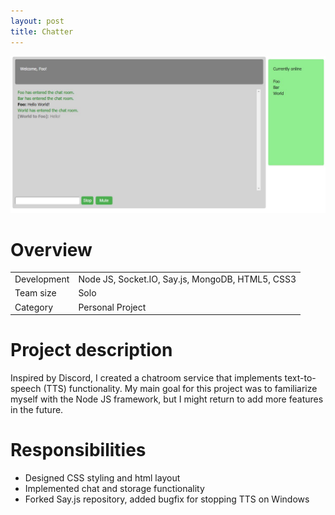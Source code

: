```yaml
---
layout: post
title: Chatter
---
```

<img src="/images/fulls/chatter-cover.jpg" class="fit image">

<h1>Overview</h1>
<table>
<tr>
<td><span class="icon fa-cog"></span>  Development</td>
<td>Node JS, Socket.IO, Say.js, MongoDB, HTML5, CSS3</td></tr>
<tr>
<td><span class="icon fa-users"></span>  Team size</td>
<td>Solo</td></tr>
<tr>
<td><span class="icon fa-tags"></span>  Category</td>
<td>Personal Project</td></tr>
</table>

<h1>Project description</h1>
Inspired by Discord, I created a chatroom service that implements text-to-speech (TTS) functionality. My main goal for this project was to familiarize myself with the Node JS framework, but I might return to add more features in the future.

<h1>Responsibilities</h1>
<ul>
<li>Designed CSS styling and html layout</li>
<li>Implemented chat and storage functionality</li>
<li>Forked Say.js repository, added bugfix for stopping TTS on Windows</li>
</ul>

